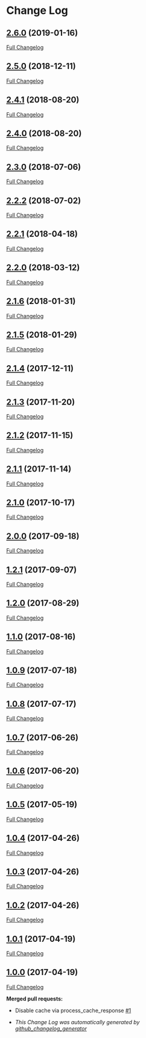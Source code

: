 # Change Log

## [2.6.0](https://github.com/flibbertigibbet/climate-change-api/tree/2.6.0) (2019-01-16)

[Full Changelog](https://github.com/flibbertigibbet/climate-change-api/compare/2.5.0...2.6.0)

## [2.5.0](https://github.com/flibbertigibbet/climate-change-api/tree/2.5.0) (2018-12-11)

[Full Changelog](https://github.com/flibbertigibbet/climate-change-api/compare/2.4.1...2.5.0)

## [2.4.1](https://github.com/flibbertigibbet/climate-change-api/tree/2.4.1) (2018-08-20)

[Full Changelog](https://github.com/flibbertigibbet/climate-change-api/compare/2.4.0...2.4.1)

## [2.4.0](https://github.com/flibbertigibbet/climate-change-api/tree/2.4.0) (2018-08-20)

[Full Changelog](https://github.com/flibbertigibbet/climate-change-api/compare/2.3.0...2.4.0)

## [2.3.0](https://github.com/flibbertigibbet/climate-change-api/tree/2.3.0) (2018-07-06)

[Full Changelog](https://github.com/flibbertigibbet/climate-change-api/compare/2.2.2...2.3.0)

## [2.2.2](https://github.com/flibbertigibbet/climate-change-api/tree/2.2.2) (2018-07-02)

[Full Changelog](https://github.com/flibbertigibbet/climate-change-api/compare/2.2.1...2.2.2)

## [2.2.1](https://github.com/flibbertigibbet/climate-change-api/tree/2.2.1) (2018-04-18)

[Full Changelog](https://github.com/flibbertigibbet/climate-change-api/compare/2.2.0...2.2.1)

## [2.2.0](https://github.com/flibbertigibbet/climate-change-api/tree/2.2.0) (2018-03-12)

[Full Changelog](https://github.com/flibbertigibbet/climate-change-api/compare/2.1.6...2.2.0)

## [2.1.6](https://github.com/flibbertigibbet/climate-change-api/tree/2.1.6) (2018-01-31)

[Full Changelog](https://github.com/flibbertigibbet/climate-change-api/compare/2.1.5...2.1.6)

## [2.1.5](https://github.com/flibbertigibbet/climate-change-api/tree/2.1.5) (2018-01-29)

[Full Changelog](https://github.com/flibbertigibbet/climate-change-api/compare/2.1.4...2.1.5)

## [2.1.4](https://github.com/flibbertigibbet/climate-change-api/tree/2.1.4) (2017-12-11)

[Full Changelog](https://github.com/flibbertigibbet/climate-change-api/compare/2.1.3...2.1.4)

## [2.1.3](https://github.com/flibbertigibbet/climate-change-api/tree/2.1.3) (2017-11-20)

[Full Changelog](https://github.com/flibbertigibbet/climate-change-api/compare/2.1.2...2.1.3)

## [2.1.2](https://github.com/flibbertigibbet/climate-change-api/tree/2.1.2) (2017-11-15)

[Full Changelog](https://github.com/flibbertigibbet/climate-change-api/compare/2.1.1...2.1.2)

## [2.1.1](https://github.com/flibbertigibbet/climate-change-api/tree/2.1.1) (2017-11-14)

[Full Changelog](https://github.com/flibbertigibbet/climate-change-api/compare/2.1.0...2.1.1)

## [2.1.0](https://github.com/flibbertigibbet/climate-change-api/tree/2.1.0) (2017-10-17)

[Full Changelog](https://github.com/flibbertigibbet/climate-change-api/compare/2.0.0...2.1.0)

## [2.0.0](https://github.com/flibbertigibbet/climate-change-api/tree/2.0.0) (2017-09-18)

[Full Changelog](https://github.com/flibbertigibbet/climate-change-api/compare/1.2.1...2.0.0)

## [1.2.1](https://github.com/flibbertigibbet/climate-change-api/tree/1.2.1) (2017-09-07)

[Full Changelog](https://github.com/flibbertigibbet/climate-change-api/compare/1.2.0...1.2.1)

## [1.2.0](https://github.com/flibbertigibbet/climate-change-api/tree/1.2.0) (2017-08-29)

[Full Changelog](https://github.com/flibbertigibbet/climate-change-api/compare/1.1.0...1.2.0)

## [1.1.0](https://github.com/flibbertigibbet/climate-change-api/tree/1.1.0) (2017-08-16)

[Full Changelog](https://github.com/flibbertigibbet/climate-change-api/compare/1.0.9...1.1.0)

## [1.0.9](https://github.com/flibbertigibbet/climate-change-api/tree/1.0.9) (2017-07-18)

[Full Changelog](https://github.com/flibbertigibbet/climate-change-api/compare/1.0.8...1.0.9)

## [1.0.8](https://github.com/flibbertigibbet/climate-change-api/tree/1.0.8) (2017-07-17)

[Full Changelog](https://github.com/flibbertigibbet/climate-change-api/compare/1.0.7...1.0.8)

## [1.0.7](https://github.com/flibbertigibbet/climate-change-api/tree/1.0.7) (2017-06-26)

[Full Changelog](https://github.com/flibbertigibbet/climate-change-api/compare/1.0.6...1.0.7)

## [1.0.6](https://github.com/flibbertigibbet/climate-change-api/tree/1.0.6) (2017-06-20)

[Full Changelog](https://github.com/flibbertigibbet/climate-change-api/compare/1.0.5...1.0.6)

## [1.0.5](https://github.com/flibbertigibbet/climate-change-api/tree/1.0.5) (2017-05-19)

[Full Changelog](https://github.com/flibbertigibbet/climate-change-api/compare/1.0.4...1.0.5)

## [1.0.4](https://github.com/flibbertigibbet/climate-change-api/tree/1.0.4) (2017-04-26)

[Full Changelog](https://github.com/flibbertigibbet/climate-change-api/compare/1.0.3...1.0.4)

## [1.0.3](https://github.com/flibbertigibbet/climate-change-api/tree/1.0.3) (2017-04-26)

[Full Changelog](https://github.com/flibbertigibbet/climate-change-api/compare/1.0.2...1.0.3)

## [1.0.2](https://github.com/flibbertigibbet/climate-change-api/tree/1.0.2) (2017-04-26)

[Full Changelog](https://github.com/flibbertigibbet/climate-change-api/compare/1.0.1...1.0.2)

## [1.0.1](https://github.com/flibbertigibbet/climate-change-api/tree/1.0.1) (2017-04-19)

[Full Changelog](https://github.com/flibbertigibbet/climate-change-api/compare/1.0.0...1.0.1)

## [1.0.0](https://github.com/flibbertigibbet/climate-change-api/tree/1.0.0) (2017-04-19)

[Full Changelog](https://github.com/flibbertigibbet/climate-change-api/compare/e487f62fd17c1a974a299f2ee374d8f3353fd893...1.0.0)

**Merged pull requests:**

- Disable cache via process\_cache\_response [\#1](https://github.com/flibbertigibbet/climate-change-api/pull/1)



* *This Change Log was automatically generated by [github_changelog_generator](https://github.com/skywinder/Github-Changelog-Generator)*